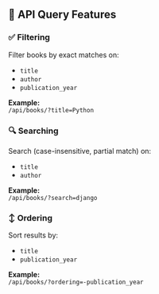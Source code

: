 ## 🔎 API Query Features

### ✅ Filtering
Filter books by exact matches on:
- `title`
- `author`
- `publication_year`

**Example:**  
`/api/books/?title=Python`

### 🔍 Searching
Search (case-insensitive, partial match) on:
- `title`
- `author`

**Example:**  
`/api/books/?search=django`

### ↕️ Ordering
Sort results by:
- `title`
- `publication_year`

**Example:**  
`/api/books/?ordering=-publication_year`


